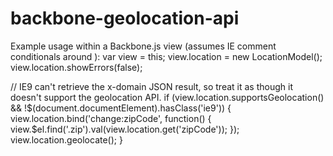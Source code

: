 backbone-geolocation-api
========================

Example usage within a Backbone.js view (assumes IE comment conditionals around <html>):
var view = this;
view.location = new LocationModel();
view.location.showErrors(false);

// IE9 can't retrieve the x-domain JSON result, so treat it as though it doesn't support the geolocation API.
if (view.location.supportsGeolocation() && !$(document.documentElement).hasClass('ie9')) {
	view.location.bind('change:zipCode', function() {
		view.$el.find('.zip').val(view.location.get('zipCode'));
	});
	view.location.geolocate();
}
